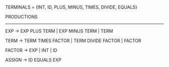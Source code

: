 
TERMINALS = {INT, ID, PLUS, MINUS, TIMES, DIVIDE, EQUALS}

PRODUCTIONS
______________________________________

EXP -> EXP PLUS TERM | EXP MINUS TERM | TERM

TERM -> TERM TIMES FACTOR | TERM DIVIDE FACTOR | FACTOR

FACTOR -> EXP | INT | ID

ASSIGN -> ID EQUALS EXP
